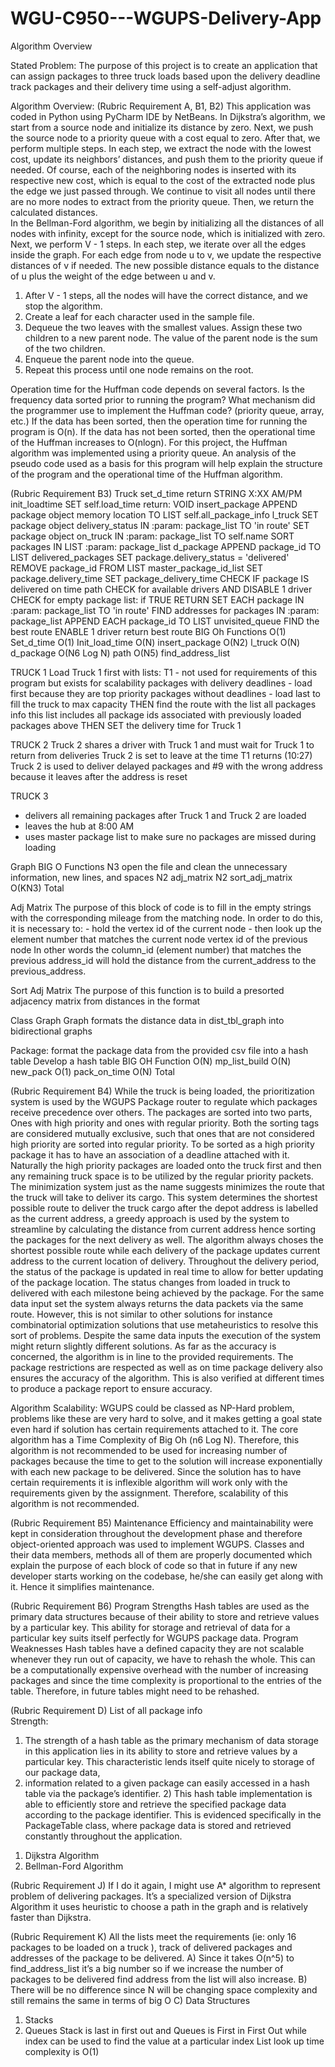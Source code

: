 # WGU-C950---WGUPS-Delivery-App

Algorithm Overview


Stated Problem:
The purpose of this project is to create an application that can assign packages to three truck loads based upon the delivery deadline track packages and their delivery time using a self-adjust algorithm.  

Algorithm Overview:
(Rubric Requirement A, B1, B2)
This application was coded in Python using PyCharm IDE by NetBeans.  In Dijkstra’s algorithm, we start from a source node and initialize its distance by zero. Next, we push the source node to a priority queue with a cost equal to zero.   After that, we perform multiple steps. In each step, we extract the node with the lowest cost, update its neighbors’ distances, and push them to the priority queue if needed. Of course, each of the neighboring nodes is inserted with its respective new cost, which is equal to the cost of the extracted node plus the edge we just passed through.  We continue to visit all nodes until there are no more nodes to extract from the priority queue. Then, we return the calculated distances.  
In the Bellman-Ford algorithm, we begin by initializing all the distances of all nodes with infinity, except for the source node, which is initialized with zero. Next, we perform V - 1 steps. In each step, we iterate over all the edges inside the graph. For each edge from node u to v, we update the respective distances of v if needed. The new possible distance equals to the distance of u plus the weight of the edge between u and v. 
1.	After V - 1 steps, all the nodes will have the correct distance, and we stop the algorithm. 
2.	Create a leaf for each character used in the sample file.
3.	Dequeue the two leaves with the smallest values. Assign these two children to a new parent node. The value of the parent node is the sum of the two children.
4.	Enqueue the parent node into the queue.
5.	Repeat this process until one node remains on the root.

Operation time for the Huffman code depends on several factors. Is the frequency data sorted prior to running the program? What mechanism did the programmer use to implement the Huffman code? (priority queue, array, etc.) If the data has been sorted, then the operation time for running the program is O(n). If the data has not been sorted, then the operational time of the Huffman increases to O(nlogn). For this project, the Huffman algorithm was implemented using a priority queue. An analysis of the pseudo code used as a basis for this program will help explain the structure of the program and the operational time of the Huffman algorithm.

(Rubric Requirement B3)
Truck
set_d_time
return  STRING X:XX AM/PM
 init_loadtime
        SET self.load_time
        return: VOID
insert_package
        APPEND package object memory location TO LIST self.all_package_info
l_truck
        SET package object delivery_status IN :param: package_list TO 'in route'
        SET package object on_truck IN :param: package_list TO self.name
        SORT packages IN LIST :param: package_list
d_package
        APPEND package_id TO LIST delivered_packages
        SET package.delivery_status = 'delivered'
        REMOVE package_id FROM LIST master_package_id_list
        SET package.delivery_time
        SET package_delivery_time
        CHECK IF package IS delivered on time
path
        CHECK for available drivers AND DISABLE 1 driver
        CHECK for empty package list: if TRUE RETURN
        SET EACH package IN :param: package_list TO 'in route'
        FIND addresses for packages IN :param: package_list
        APPEND EACH package_id TO LIST unvisited_queue
        FIND the best route
        ENABLE 1 driver
        return best route
BIG Oh	Functions
O(1)	Set_d_time
O(1)	Init_load_time
O(N)	insert_package
O(N2)	l_truck
O(N)	d_package
O(N6 Log N)	path
O(N5)	find_address_list


TRUCK 1
Load Truck 1 first with lists:
T1 - not used for requirements of this program but exists for scalability 
packages with delivery deadlines - load first because they are top priority
packages without deadlines - load last to fill the truck to max capacity
THEN find the route with the list all packages info
 this list includes all package ids associated with previously loaded packages above
THEN SET the delivery time for Truck 1

TRUCK 2
Truck 2 shares a driver with Truck 1 and must wait for Truck 1 to return from deliveries
Truck 2 is set to leave at the time T1 returns (10:27)
Truck 2 is used to deliver delayed packages and #9 with the wrong address because it leaves after the address is reset

TRUCK 3 
- delivers all remaining packages after Truck 1 and Truck 2 are loaded
- leaves the hub at 8:00 AM
- uses master package list to make sure no packages are missed during loading

Graph
BIG O	Functions
N3	open the file and clean the unnecessary information, new lines, and spaces
N2	adj_matrix
N2	sort_adj_matrix
O(KN3)	Total

Adj Matrix
The purpose of this block of code is to fill in the empty strings with the corresponding mileage from the matching 
node. In order to do this, it is necessary to:
    - hold the vertex id of the current node
    - then look up the element number that matches the current node vertex id of the previous node
In other words the column_id (element number) that matches the previous address_id will hold the distance from the 
current_address to the previous_address.

Sort Adj Matrix 
The purpose of this function is to build a presorted adjacency matrix from distances in the format

Class Graph 
Graph formats the distance data in dist_tbl_graph into bidirectional graphs

Package:
format the package data from the provided csv file into a hash table
Develop a hash table
BIG OH	Function
O(N)	mp_list_build
O(N)	new_pack
O(1)	pack_on_time
O(N)	Total

(Rubric Requirement B4)
While the truck is being loaded, the prioritization system is used by the WGUPS Package router to regulate which packages receive precedence over others. The packages are sorted into two parts, Ones with high priority and ones with regular priority. Both the sorting tags are considered mutually exclusive, such that ones that are not considered high priority are sorted into regular priority. 
To be sorted as a high priority package it has to have an association of a deadline attached with it. Naturally the high priority packages are loaded onto the truck first and then any remaining truck space is to be utilized by the regular priority packets. 
The minimization system just as the name suggests minimizes the route that the truck will take to deliver its cargo. This system determines the shortest possible route to deliver the truck cargo after the depot address is labelled as the current address, a greedy approach is used by the system to streamline by calculating the distance from current address hence sorting the packages for the next delivery as well. The algorithm always choses the shortest possible route while each delivery of the package updates current address to the current location of delivery. 
Throughout the delivery period, the status of the package is updated in real time to allow for better updating of the package location. The status changes from loaded in truck to delivered with each milestone being achieved by the package. 
For the same data input set the system always returns the data packets via the same route. However, this is not similar to other solutions for instance combinatorial optimization solutions that use metaheuristics to resolve this sort of problems. Despite the same data inputs the execution of the system might return slightly different solutions. 
As far as the accuracy is concerned, the algorithm is in line to the provided requirements. The package restrictions are respected as well as on time package delivery also ensures the accuracy of the algorithm. This is also verified at different times to produce a package report to ensure accuracy.

Algorithm Scalability:
WGUPS could be classed as NP-Hard problem, problems like these are very hard to solve, and it makes getting a goal state even hard if solution has certain requirements attached to it. The core algorithm has a Time Complexity of Big Oh (n6 Log N). Therefore, this algorithm is not recommended to be used for increasing number of packages because the time to get to the solution will increase exponentially with each new package to be delivered.
Since the solution has to have certain requirements it is inflexible algorithm will work only with the requirements given by the assignment. Therefore, scalability of this algorithm is not recommended.


(Rubric Requirement B5)
Maintenance
Efficiency and maintainability were kept in consideration throughout the development phase and therefore object-oriented approach was used to implement WGUPS. Classes and their data members, methods all of them are properly documented which explain the purpose of each block of code so that in future if any new developer starts working on the codebase, he/she can easily get along with it. Hence it simplifies maintenance.


(Rubric Requirement B6)
Program Strengths
Hash tables are used as the primary data structures because of their ability to store and retrieve values by a particular key. This ability for storage and retrieval of data for a particular key suits itself perfectly for WGUPS package data.
Program Weaknesses
Hash tables have a defined capacity they are not scalable whenever they run out of capacity, we have to rehash the whole. This can be a computationally expensive overhead with the number of increasing packages and since the time complexity is proportional to the entries of the table. Therefore, in future tables might need to be rehashed.


(Rubric Requirement D)
List of all package info  
Strength: 
1.	The strength of a hash table as the primary mechanism of data storage in this application lies in its ability to store and retrieve values by a particular key. This characteristic lends itself quite nicely to storage of our package data,  
2.	information related to a given package can easily accessed in a hash table via the package’s identifier. 2) 
This hash table implementation is able to efficiently store and retrieve the specified package data according to the package identifier. This is evidenced specifically in the PackageTable class, where package data is stored and retrieved constantly throughout the application. 
 
1)	Dijkstra Algorithm 
2)	Bellman-Ford Algorithm 


(Rubric Requirement J)
If I do it again, I might use A* algorithm to represent problem of delivering packages. It’s a specialized version of Dijkstra Algorithm it uses heuristic to choose a path in the graph and is relatively faster than Dijkstra.

	
(Rubric Requirement K)
All the lists meet the requirements (ie: only 16 packages to be loaded on a truck ), track of delivered packages and addresses of the package to be delivered. 
A)	Since it takes O(n^5) to find_address_list  it’s a big number so if we increase the number of packages to be delivered find address from the list will also increase. 
B)	There will be no difference since N will be changing space complexity and still remains the same in terms of big O 
C)    Data Structures 
1.	Stacks  
2.	Queues 
Stack is last in first out and Queues is First in First Out while index can be used to find the value at a particular index List look up time complexity is O(1) 
